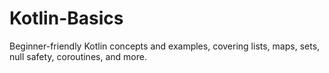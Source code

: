 # Kotlin-Basics
 Beginner-friendly Kotlin concepts and examples, covering lists, maps, sets, null safety, coroutines, and more.
